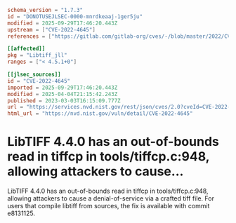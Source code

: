 ```toml
schema_version = "1.7.3"
id = "DONOTUSEJLSEC-0000-mnrdkeaaj-1ger5ju"
modified = 2025-09-29T17:46:20.443Z
upstream = ["CVE-2022-4645"]
references = ["https://gitlab.com/gitlab-org/cves/-/blob/master/2022/CVE-2022-4645.json", "https://gitlab.com/libtiff/libtiff/-/commit/e813112545942107551433d61afd16ac094ff246", "https://gitlab.com/libtiff/libtiff/-/issues/277", "https://lists.fedoraproject.org/archives/list/package-announce%40lists.fedoraproject.org/message/2ZTFA6GGOKFPIQNHDBMXYUR4XUXUJESE/", "https://lists.fedoraproject.org/archives/list/package-announce%40lists.fedoraproject.org/message/BA6GRCAQ7NR2OK5N44UQRGUJBIYKWJJH/", "https://lists.fedoraproject.org/archives/list/package-announce%40lists.fedoraproject.org/message/OLM763GGZVVOAXIQXG6YGTYJ5VFYNECQ/", "https://security.netapp.com/advisory/ntap-20230331-0001/", "https://gitlab.com/gitlab-org/cves/-/blob/master/2022/CVE-2022-4645.json", "https://gitlab.com/libtiff/libtiff/-/commit/e813112545942107551433d61afd16ac094ff246", "https://gitlab.com/libtiff/libtiff/-/issues/277", "https://lists.fedoraproject.org/archives/list/package-announce%40lists.fedoraproject.org/message/2ZTFA6GGOKFPIQNHDBMXYUR4XUXUJESE/", "https://lists.fedoraproject.org/archives/list/package-announce%40lists.fedoraproject.org/message/BA6GRCAQ7NR2OK5N44UQRGUJBIYKWJJH/", "https://lists.fedoraproject.org/archives/list/package-announce%40lists.fedoraproject.org/message/OLM763GGZVVOAXIQXG6YGTYJ5VFYNECQ/", "https://security.netapp.com/advisory/ntap-20230331-0001/"]

[[affected]]
pkg = "Libtiff_jll"
ranges = ["< 4.5.1+0"]

[[jlsec_sources]]
id = "CVE-2022-4645"
imported = 2025-09-29T17:46:20.443Z
modified = 2025-04-04T21:15:42.243Z
published = 2023-03-03T16:15:09.777Z
url = "https://services.nvd.nist.gov/rest/json/cves/2.0?cveId=CVE-2022-4645"
html_url = "https://nvd.nist.gov/vuln/detail/CVE-2022-4645"
```

# LibTIFF 4.4.0 has an out-of-bounds read in tiffcp in tools/tiffcp.c:948, allowing attackers to cause...

LibTIFF 4.4.0 has an out-of-bounds read in tiffcp in tools/tiffcp.c:948, allowing attackers to cause a denial-of-service via a crafted tiff file. For users that compile libtiff from sources, the fix is available with commit e8131125.

